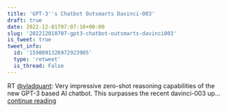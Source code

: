 ```yaml
---
title: 'GPT-3''s Chatbot Outsmarts Davinci-003'
draft: true
date: 2022-12-01T07:07:18+00:00
slug: '202212010707-gpt3-chatbot-outsmarts-davinci003'
is_tweet: true
tweet_info:
  id: '1598091326972923905'
  type: 'retweet'
  is_thread: False
---
```




RT [@vladquant](https://x.com/vladquant): Very impressive zero-shot reasoning capabilities of the new GPT-3 based AI chatbot. This surpasses the recent davinci-003 up… [continue reading](https://x.com/sytelus/status/1598091326972923905)
